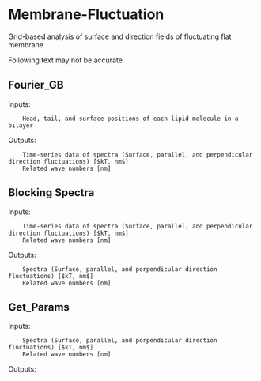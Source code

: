 # Membrane-Fluctuation
Grid-based analysis of surface and direction fields of fluctuating flat membrane

Following text may not be accurate

## Fourier_GB
Inputs:

        Head, tail, and surface positions of each lipid molecule in a bilayer
Outputs:

        Time-series data of spectra (Surface, parallel, and perpendicular direction fluctuations) [$kT, nm$]
        Related wave numbers [nm]

## Blocking Spectra
Inputs:

        Time-series data of spectra (Surface, parallel, and perpendicular direction fluctuations) [$kT, nm$]
        Related wave numbers [nm]
Outputs:

        Spectra (Surface, parallel, and perpendicular direction fluctuations) [$kT, nm$]
        Related wave numbers [nm]

## Get_Params
Inputs:

        Spectra (Surface, parallel, and perpendicular direction fluctuations) [$kT, nm$]
        Related wave numbers [nm]
Outputs:

        

